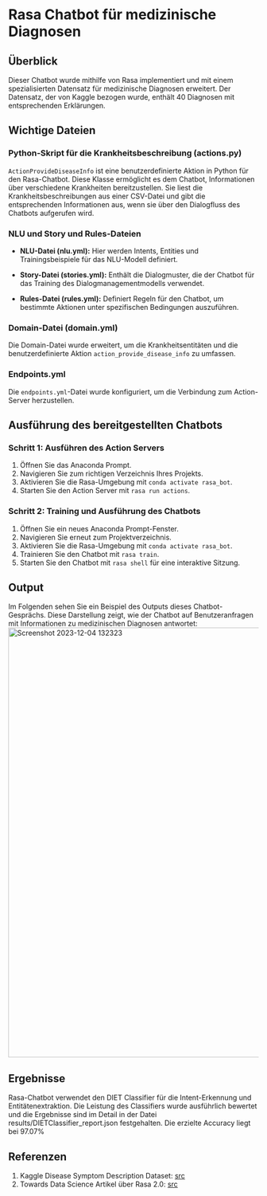 # Rasa Chatbot für medizinische Diagnosen

## Überblick
Dieser Chatbot wurde mithilfe von Rasa implementiert und mit einem spezialisierten Datensatz für medizinische Diagnosen erweitert. Der Datensatz, der von Kaggle bezogen wurde, enthält 40 Diagnosen mit entsprechenden Erklärungen.

## Wichtige Dateien

### Python-Skript für die Krankheitsbeschreibung (actions.py)
`ActionProvideDiseaseInfo` ist eine benutzerdefinierte Aktion in Python für den Rasa-Chatbot. Diese Klasse ermöglicht es dem Chatbot, Informationen über verschiedene Krankheiten bereitzustellen. Sie liest die Krankheitsbeschreibungen aus einer CSV-Datei und gibt die entsprechenden Informationen aus, wenn sie über den Dialogfluss des Chatbots aufgerufen wird.

### NLU und Story und Rules-Dateien
- **NLU-Datei (nlu.yml):** Hier werden Intents, Entities und Trainingsbeispiele für das NLU-Modell definiert.

- **Story-Datei (stories.yml):** Enthält die Dialogmuster, die der Chatbot für das Training des Dialogmanagementmodells verwendet.

- **Rules-Datei (rules.yml):** Definiert Regeln für den Chatbot, um bestimmte Aktionen unter spezifischen Bedingungen auszuführen.

### Domain-Datei (domain.yml)

Die Domain-Datei wurde erweitert, um die Krankheitsentitäten und die benutzerdefinierte Aktion `action_provide_disease_info` zu umfassen.

### Endpoints.yml
Die `endpoints.yml`-Datei wurde konfiguriert, um die Verbindung zum Action-Server herzustellen.

## Ausführung des bereitgestellten Chatbots

### Schritt 1: Ausführen des Action Servers
1. Öffnen Sie das Anaconda Prompt.
2. Navigieren Sie zum richtigen Verzeichnis Ihres Projekts.
3. Aktivieren Sie die Rasa-Umgebung mit `conda activate rasa_bot`.
4. Starten Sie den Action Server mit `rasa run actions`.

### Schritt 2: Training und Ausführung des Chatbots
1. Öffnen Sie ein neues Anaconda Prompt-Fenster.
2. Navigieren Sie erneut zum Projektverzeichnis.
3. Aktivieren Sie die Rasa-Umgebung mit `conda activate rasa_bot`.
4. Trainieren Sie den Chatbot mit `rasa train`.
5. Starten Sie den Chatbot mit `rasa shell` für eine interaktive Sitzung.

## Output 
Im Folgenden sehen Sie ein Beispiel des Outputs dieses Chatbot-Gesprächs. Diese Darstellung zeigt, wie der Chatbot auf Benutzeranfragen mit Informationen zu medizinischen Diagnosen antwortet:
<img width="863" alt="Screenshot 2023-12-04 132323" src="https://github.com/itsmeeeeeee/chatbot_rasa/assets/96257594/d5df5979-adfc-4e01-9012-f1a905171c04">

## Ergebnisse

Rasa-Chatbot verwendet den DIET Classifier für die Intent-Erkennung und Entitätenextraktion. Die Leistung des Classifiers wurde ausführlich bewertet und die Ergebnisse sind im Detail in der Datei results/DIETClassifier_report.json festgehalten.  Die erzielte Accuracy liegt bei 97.07%

## Referenzen

1. Kaggle Disease Symptom Description Dataset: [src](https://www.kaggle.com/datasets/itachi9604/disease-symptom-description-dataset?select=symptom_Description.csv)
2. Towards Data Science Artikel über Rasa 2.0: [src](https://towardsdatascience.com/chatbots-made-easier-with-rasa-2-0-b999323cdde)
